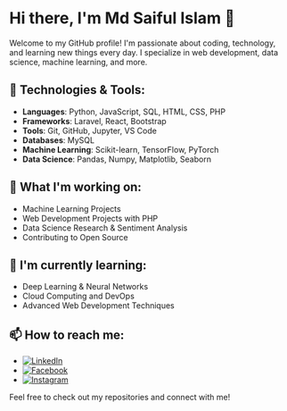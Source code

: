 # Hi there, I'm Md Saiful Islam 👋

Welcome to my GitHub profile! I'm passionate about coding, technology, and learning new things every day. I specialize in web development, data science, machine learning, and more.

## 🚀 Technologies & Tools:
- **Languages**: Python, JavaScript, SQL, HTML, CSS, PHP
- **Frameworks**: Laravel, React, Bootstrap
- **Tools**: Git, GitHub, Jupyter, VS Code
- **Databases**: MySQL
- **Machine Learning**: Scikit-learn, TensorFlow, PyTorch
- **Data Science**: Pandas, Numpy, Matplotlib, Seaborn

## 🔭 What I'm working on:
- Machine Learning Projects
- Web Development Projects with PHP
- Data Science Research & Sentiment Analysis
- Contributing to Open Source

## 🌱 I'm currently learning:
- Deep Learning & Neural Networks
- Cloud Computing and DevOps
- Advanced Web Development Techniques

## 📫 How to reach me:
- [![LinkedIn](https://img.shields.io/badge/LinkedIn-0A66C2?logo=linkedin&logoColor=white)](https://www.linkedin.com/in/msijewelsaif/)
- [![Facebook](https://img.shields.io/badge/Facebook-1877F2?logo=facebook&logoColor=white)](https://www.facebook.com/msijewel.saif)
- [![Instagram](https://img.shields.io/badge/Instagram-E4405F?logo=instagram&logoColor=white)](https://www.instagram.com/msijewel.saif/)

Feel free to check out my repositories and connect with me!
